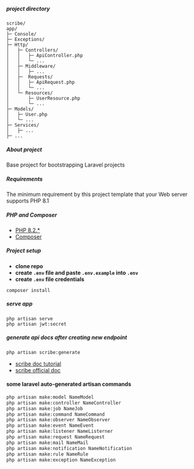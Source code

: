 ##### project directory
```
scribe/
app/
├─ Console/
├─ Exceptions/
├─ Http/
│   ├─ Controllers/
│   │   ├─ ApiController.php
│   │   └─ ...
│   ├─ Middleware/
│   │   ├─ ...
│   ├─  Requests/
│   │   ├─ ApiRequest.php
│   │   └─ ...
│   └─ Resources/
│       ├─ UserResource.php
│       └─ ...
├─ Models/
│   ├─ User.php
│   └─ ...
├─ Services/
│   ├─ ...
├─ ...
```

##### About project
Base project for bootstrapping Laravel projects

##### Requirements
The minimum requirement by this project template that your Web server supports PHP 8.1

##### PHP and Composer
* [PHP 8.2.*](https://computingforgeeks.com/how-to-install-php-8-2-on-ubuntu/)
* [Composer](https://getcomposer.org/doc/00-intro.md#using-composer)

##### Project setup
- **clone repo**
- **create `.env` file and paste `.env.example` into `.env`**
- **create `.env` file credentials**

```
composer install
```
##### serve app
```
php artisan serve
php artisan jwt:secret
```
##### generate api docs after creating new endpoint
```
php artisan scribe:generate
```
* [scribe doc tutorial](https://youtu.be/a3nQrBEtufw?si=XI1613_kVKR9GOsQ)
* [scribe official doc](https://scribe.knuckles.wtf/laravel/reference/config)

#### some laravel auto-generated artisan commands
```bash
php artisan make:model NameModel
php artisan make:controller NameController
php artisan make:job NameJob
php artisan make:command NameCommand
php artisan make:observer NameObserver
php artisan make:event NameEvent
php artisan make:listener NameListerner
php artisan make:request NameRequest
php artisan make:mail NameMail
php artisan make:notification NameNotification
php artisan make:rule NameRule
php artisan make:exception NameException
```
